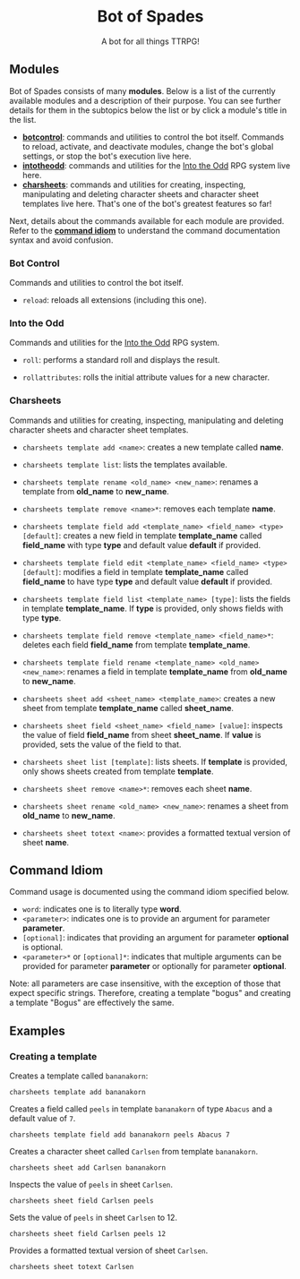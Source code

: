 <h1 align="center">Bot of Spades</h1>
<p align="center">A bot for all things TTRPG!</p>

## Modules

Bot of Spades consists of many **modules**. Below is a list of the currently
available modules and a description of their purpose. You can see further
details for them in the subtopics below the list or by click a module's title
in the list.

- [**botcontrol**](#bot-control): commands and utilities to control the bot
  itself. Commands to reload, activate, and deactivate modules, change the
  bot's global settings, or stop the bot's execution live here.
- [**intotheodd**](#into-the-odd): commands and utilities for the [Into the
  Odd](https://freeleaguepublishing.com/en/store/?product_id=7749919539458) RPG
  system live here.
- [**charsheets**](#charsheets): commands and utilities for creating,
  inspecting, manipulating and deleting character sheets and character sheet
  templates live here. That's one of the bot's greatest features so far!

Next, details about the commands available for each module are provided. Refer
to the [**command idiom**](#command-idiom) to understand the command
documentation syntax and avoid confusion.

### Bot Control

Commands and utilities to control the bot itself.

- `reload`: reloads all extensions (including this one).

### Into the Odd

Commands and utilities for the [Into the
Odd](https://freeleaguepublishing.com/en/store/?product_id=7749919539458) RPG
system.

- `roll`: performs a standard roll and displays the result.

- `rollattributes`: rolls the initial attribute values for a new character.

### Charsheets

Commands and utilities for creating, inspecting, manipulating and deleting
character sheets and character sheet templates.

- `charsheets template add <name>`: creates a new template called **name**.

- `charsheets template list`: lists the templates available.

- `charsheets template rename <old_name> <new_name>`: renames a template from
  **old_name** to **new_name**.

- `charsheets template remove <name>*`: removes each template **name**.

- `charsheets template field add <template_name> <field_name> <type>
  [default]`: creates a new field in template **template_name** called
  **field_name** with type **type** and default value **default** if provided.

- `charsheets template field edit <template_name> <field_name> <type>
  [default]`: modifies a field in template **template_name** called
  **field_name** to have type **type** and default value **default** if
  provided.

- `charsheets template field list <template_name> [type]`: lists the fields in
  template **template_name**. If **type** is provided, only shows fields with
  type **type**.

- `charsheets template field remove <template_name> <field_name>*`: deletes
  each field **field_name** from template **template_name**.

- `charsheets template field rename <template_name> <old_name> <new_name>`:
  renames a field in template **template_name** from **old_name** to
  **new_name**.

- `charsheets sheet add <sheet_name> <template_name>`: creates a new sheet from
  template **template_name** called **sheet_name**.

- `charsheets sheet field <sheet_name> <field_name> [value]`: inspects the
  value of field **field_name** from sheet **sheet_name**. If **value** is
  provided, sets the value of the field to that.

- `charsheets sheet list [template]`: lists sheets. If **template** is
  provided, only shows sheets created from template **template**.

- `charsheets sheet remove <name>*`: removes each sheet **name**.

- `charsheets sheet rename <old_name> <new_name>`: renames a sheet from
  **old_name** to **new_name**.

- `charsheets sheet totext <name>`: provides a formatted textual version of
  sheet **name**.

## Command Idiom

Command usage is documented using the command idiom specified below.

- `word`: indicates one is to literally type **word**.
- `<parameter>`: indicates one is to provide an argument for parameter
  **parameter**.
- `[optional]`: indicates that providing an argument for parameter **optional**
  is optional.
- `<parameter>*` or `[optional]*`: indicates that multiple arguments can be
  provided for parameter **parameter** or optionally for parameter
  **optional**.

Note: all parameters are case insensitive, with the exception of those that
expect specific strings. Therefore, creating a template "bogus" and creating a
template "Bogus" are effectively the same.

## Examples

### Creating a template

Creates a template called `bananakorn`:
```
charsheets template add bananakorn
```

Creates a field called `peels` in template `bananakorn` of type `Abacus` and a
default value of `7`.
```
charsheets template field add bananakorn peels Abacus 7
```

Creates a character sheet called `Carlsen` from template `bananakorn`.
```
charsheets sheet add Carlsen bananakorn
```

Inspects the value of `peels` in sheet `Carlsen`.
```
charsheets sheet field Carlsen peels
```

Sets the value of `peels` in sheet `Carlsen` to 12.
```
charsheets sheet field Carlsen peels 12
```

Provides a formatted textual version of sheet `Carlsen`.
```
charsheets sheet totext Carlsen
```
